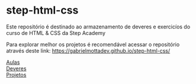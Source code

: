 # step-html-css

Este repositório é destinado ao armazenamento de deveres e exercicíos do curso de HTML & CSS da Step Academy

Para explorar melhor os projetos é recomendável acessar o repositório através deste link:
https://gabrielmottadev.github.io/step-html-css/

<a href="Aulas/">Aulas</a>
<br/>
<a href="Deveres/">Deveres</a>
<br/>
<a href="Projetos/">Projetos</a>
